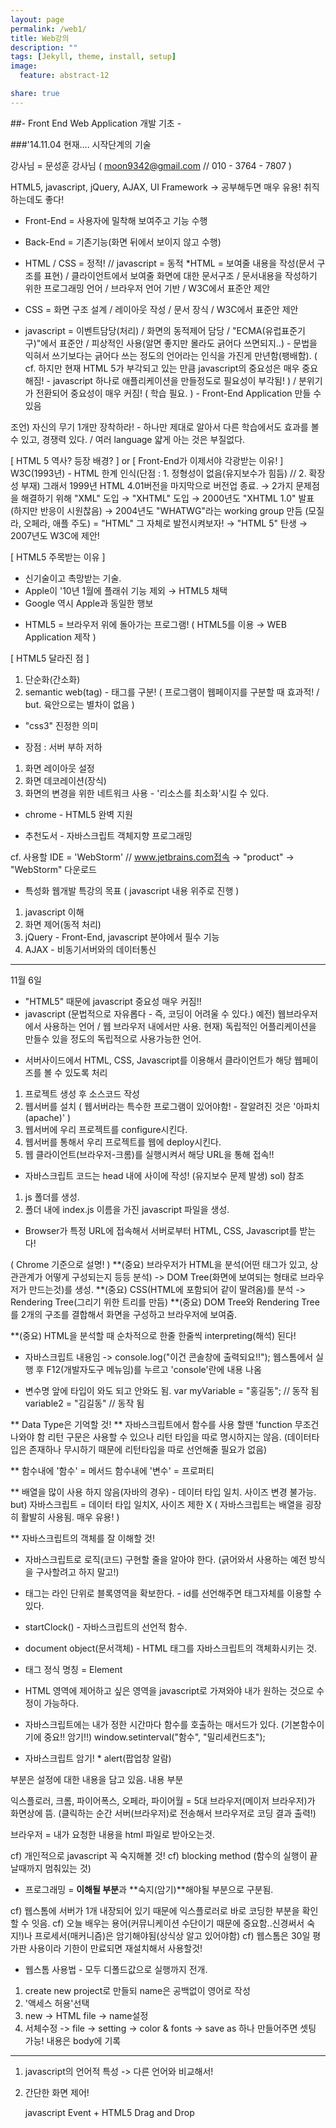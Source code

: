 ```yaml
---
layout: page
permalink: /web1/
title: Web강의
description: ""
tags: [Jekyll, theme, install, setup]
image:
  feature: abstract-12

share: true
---
```



##- Front End Web Application 개발 기초 - 

###'14.11.04 현재.... 시작단계의 기술

강사님 = 문성훈 강사님 ( moon9342@gmail.com // 010 - 3764 - 7807 )

HTML5, javascript, jQuery, AJAX, UI Framework -> 공부해두면 매우 유용! 취직하는데도 좋다!

* Front-End = 사용자에 밀착해 보여주고 기능 수행
* Back-End = 기존기능(화면 뒤에서 보이지 않고 수행)

* HTML / CSS = 정적!				//	javascript = 동적
*HTML = 보여줄 내용을 작성(문서 구조를 표현) / 클라이언트에서 보여줄 화면에 대한 문서구조 / 문서내용을 작성하기 위한 프로그래밍 언어 / 브라우저 언어 기반 / W3C에서 표준안 제안
* CSS = 화면 구조 설계 / 레이아웃 작성 / 문서 장식 / W3C에서 표준안 제안
* javascript = 이벤트담당(처리) / 화면의 동적제어 담당 / "ECMA(유럽표준기구)"에서 표준안 / 피상적인 사용(알면 좋지만 몰라도 긁어다 쓰면되지..) - 문법을 익혀서 쓰기보다는 긁어다 쓰는 정도의 언어라는 인식을 가진게 만년함(팽배함). ( cf. 하지만 현재 HTML 5가 부각되고 있는 만큼 javascript의 중요성은 매우 중요해짐! - javascript 하나로 애플리케이션을 만들정도로 필요성이 부각됨! ) / 분위기가 전환되어 중요성이 매우 커짐! ( 학습 필요. ) - Front-End Application 만들 수 있음

조언) 자신의 무기 1개만 장착하라! - 하나만 제대로 알아서 다른 학습에서도 효과를 볼 수 있고, 경쟁력 있다. / 여러 language 얇게 아는 것은 부질없다. 

[ HTML 5 역사? 등장 배경? ] or [ Front-End가 이제서야 각광받는 이유! ]
W3C(1993년) - HTML 한계 인식(단점 : 1. 정형성이 없음(유지보수가 힘듬) // 2. 확장성 부재) 그래서 1999년 HTML 4.01버전을 마지막으로 버전업 종료. → 2가지 문제점을 해결하기 위해 "XML" 도입 → "XHTML" 도입 → 2000년도 "XHTML 1.0" 발표 (하지만 반응이 시원찮음) → 2004년도 "WHATWG"라는 working group 만듬 (모질라, 오페라, 애플 주도) = "HTML" 그 자체로 발전시켜보자! → "HTML 5" 탄생 → 2007년도 W3C에 제안!

[ HTML5 주목받는 이유 ]
- 신기술이고 촉망받는 기술.
- Apple이 '10년 1월에 플래쉬 기능 제외 → HTML5 채택
- Google 역시 Apple과 동일한 행보

* HTML5 = 브라우저 위에 돌아가는 프로그램! ( HTML5를 이용 → WEB Application 제작 )

[ HTML5 달라진 점 ]
1. 단순화(간소화)
2. semantic web(tag) - 태그를 구분! ( 프로그램이 웹페이지를 구분할 때 효과적! / but. 육안으로는 별차이 없음 )

* "css3" 진정한 의미
- 장점 : 서버 부하 저하
1. 화면 레이아웃 설정
2. 화면 데코레이션(장식)
3. 화면의 변경을 위한 네트워크 사용 - '리소스를 최소화'시킬 수 있다.

* chrome - HTML5 완벽 지원

* 추천도서 - 자바스크립트 객체지향 프로그래밍

cf. 사용할 IDE = 'WebStorm' // www.jetbrains.com접속 → "product" → "WebStorm" 다운로드

* 특성화 웹개발 특강의 목표 ( javascript 내용 위주로 진행 )
1. javascript 이해
2. 화면 제어(동적 처리)
3. jQuery - Front-End, javascript 분야에서 필수 기능
4. AJAX - 비동기서버와의 데이터통신

---

11월 6일

* "HTML5" 때문에 javascript 중요성 매우 커짐!!
* javascript (문법적으로 자유롭다 - 즉, 코딩이 어려울 수 있다.)
	예전) 웹브라우저에서 사용하는 언어 / 웹 브라우저 내에서만 사용.
	현재) 독립적인 어플리케이션을 만들수 있을 정도의 독립적으로 사용가능한 언어.

- 서버사이드에서 HTML, CSS, Javascript를 이용해서 클라이언트가 해당 웹페이즈를 볼 수 있도록 처리

1. 프로젝트 생성 후 소스코드 작성
2. 웹서버를 설치 ( 웹서버라는 특수한 프로그램이 있어야함! - 잘알려진 것은 '아파치(apache)' )
3. 웹서버에 우리 프로젝트를 configure시킨다.
4. 웹서버를 통해서 우리 프로젝트를 웹에 deploy시킨다.
5. 웹 클라이언트(브라우저-크롬)를 실행시켜서 해당 URL을 통해 접속!!

* 자바스크립트 코드는 head 내에 <script> ~ </script> 사이에 작성! (유지보수 문제 발생)
sol) <script src="js/index.js"></script> 참조
1) js 폴더를 생성.
2) 폴더 내에 index.js 이름을 가진 javascript 파일을 생성.

* Browser가 특정 URL에 접속해서 서버로부터 HTML, CSS, Javascript를 받는다!

( Chrome 기준으로 설명! )
**(중요) 브라우저가 HTML을 분석(어떤 태그가 있고, 상관관계가 어떻게 구성되는지 등등 분석) -> DOM Tree(화면에 보여되는 형태로 브라우저가 만드는것)를 생성.
**(중요) CSS(HTML에 포함되어 같이 딸려옴)를 분석 -> Rendering Tree(그리기 위한 트리를 만듬)
**(중요) DOM Tree와 Rendering Tree를 2개의 구조를 결합해서 화면을 구성하고 브라우저에 보여줌.

**(중요) HTML을 분석할 때 순차적으로 한줄 한줄씩 interpreting(해석) 된다! 

* 자바스크립트 내용임 -> console.log("이건 콘솔창에 출력되요!!"); 
  웹스톰에서 실행 후 F12(개발자도구 메뉴임)를 누르고 'console'란에 내용 나옴

* 변수명 앞에 타입이 와도 되고 안와도 됨.
    var myVariable = "홍길동"; // 동작 됨
    variable2 = "김길동"       // 동작 됨

** Data Type은 기억할 것!
** 자바스크립트에서 함수를 사용 할땐
	'function 무조건 나와야 함
	리턴 구문은 사용할 수 있으나 리턴 타입을 따로 명시하지는 않음.
	(데이터타입은 존재하나 무시하기 때문에 리턴타입을 따로 선언해줄 필요가 없음)

** 함수내에 '함수' = 메서드
   함수내에 '변수' = 프로퍼티

** 배열을 많이 사용 하지 않음(자바의 경우) - 데이터 타입 일치. 사이즈 변경 불가능.
but) 자바스크립트 = 데이터 타입 일치X, 사이즈 제한 X
( 자바스크립트는 배열을 굉장히 활발히 사용됨. 매우 유용! )

** 자바스크립트의 객체를 잘 이해할 것!

* 자바스크립트로 로직(코드) 구현할 줄을 알아야 한다.
  (긁어와서 사용하는 예전 방식을 구사할려고 하지 말고!)

* <div>태그는 라인 단위로 블록영역을 확보한다. - id를 선언해주면 태그자체를 이용할 수 있다.

* startClock() - 자바스크립트의 선언적 함수.
* document object(문서객체) - HTML 태그를 자바스크립트의 객체화시키는 것.
* 태그 정식 명칭 = Element
* HTML 영역에 제어하고 싶은 영역을 javascript로 가져와야 내가 원하는 것으로 수정이 가능하다.
* 자바스크립트에는 내가 정한 시간마다 함수를 호출하는 매서드가 있다.
  (기본함수이기에 중요!! 암기!!) window.setinterval("함수", "밀리세컨드초");

* 자바스크립트 암기! *
alert(팝업창 알람)

<head> 부분은 설정에 대한 내용을 담고 있음.
<body> 내용 부분

익스플로러, 크롬, 파이어폭스, 오페라, 파이어월 = 5대 브라우저(메이저 브라우저)가 화면상에 뜸. (클릭하는 순간 서버(브라우저)로 전송해서 브라우저로 코딩 결과 출력!)

브라우저 = 내가 요청한 내용을 html 파일로 받아오는것. 

cf) 개인적으로 javascript 꼭 숙지해볼 것!
cf) blocking method (함수의 실행이 끝날때까지 멈춰있는 것)
* 프로그래밍 = **이해될 부분**과 **숙지(암기)**해야될 부분으로 구분됨.

cf) 웹스톰에 서버가 1개 내장되어 있기 때문에 익스플로러로 바로 코딩한 부분을 확인할 수 잇음.
cf) 오늘 배우는 용어(커뮤니케이션 수단이기 때문에 중요함..신경써서 숙지!)나 프로세서(매커니즘)은 암기해야됨(상식상 알고 있어야함)
cf) 웹스톰은 30일 평가판 사용이라 기한이 만료되면 재설치해서 사용할것!

- 웹스톰 사용법 -
모두 디폴드값으로 실행까지 전개.
1. create new project로 만들되 name은 공백없이 영어로 작성
2. '액세스 허용'선택
3. new -> HTML file -> name설정
4. 서체수정 -> file -> setting -> color & fonts -> save as 하나 만들어주면 셋팅 가능!
내용은 body에 기록

-----------------------------------
1. javascript의 언어적 특성 -> 다른 언어와 비교해서!
2. 간단한 화면 제어!

   javascript Event + HTML5 Drag and Drop
